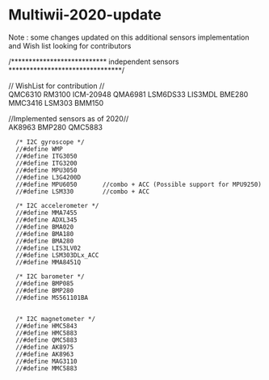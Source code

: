 # Multiwii-2020-update

Note : some changes updated on this additional sensors implementation and Wish list looking for contributors 



/***************************    independent sensors    ********************************/
      
// WishList for contribution  //  
      QMC6310
      RM3100
      ICM-20948
      QMA6981
      LSM6DS33
      LIS3MDL
      BME280
      MMC3416
      LSM303
      BMM150
        
//Implemented sensors as of 2020//     
      AK8963
      BMP280
      QMC5883
      
      
      /* I2C gyroscope */
      //#define WMP
      //#define ITG3050
      //#define ITG3200
      //#define MPU3050
      //#define L3G4200D
      //#define MPU6050       //combo + ACC (Possible support for MPU9250)
      //#define LSM330        //combo + ACC
      
      /* I2C accelerometer */
      //#define MMA7455
      //#define ADXL345
      //#define BMA020
      //#define BMA180
      //#define BMA280
      //#define LIS3LV02
      //#define LSM303DLx_ACC
      //#define MMA8451Q

      /* I2C barometer */
      //#define BMP085
      //#define BMP280
      //#define MS561101BA
      

      /* I2C magnetometer */
      //#define HMC5843
      //#define HMC5883
      //#define QMC5883
      //#define AK8975
      //#define AK8963
      //#define MAG3110
      //#define MMC5883
